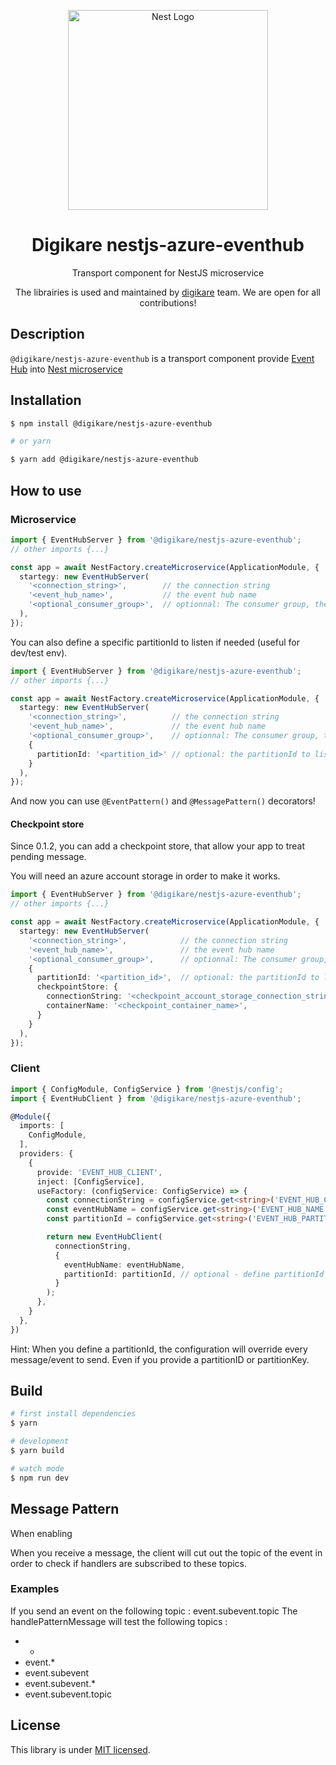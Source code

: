 <p align="center">
  <a href="http://nestjs.com/" target="blank"><img src="https://nestjs.com/img/logo_text.svg" width="320" alt="Nest Logo" /></a>
</p>

<h1 align="center">
  Digikare nestjs-azure-eventhub
</h1>
<p align="center">
  Transport component for NestJS microservice
</p>

<p align="center">
  The librairies is used and maintained by <a href="https://www.digikare.com">digikare</a> team. We are open for all contributions!
</p>

## Description

`@digikare/nestjs-azure-eventhub` is a transport component provide [Event Hub](https://docs.microsoft.com/fr-fr/azure/event-hubs/event-hubs-about) into [Nest microservice](https://github.com/nestjs/nest)

## Installation

```bash
$ npm install @digikare/nestjs-azure-eventhub

# or yarn

$ yarn add @digikare/nestjs-azure-eventhub
```

## How to use

### Microservice

```typescript
import { EventHubServer } from '@digikare/nestjs-azure-eventhub';
// other imports {...}

const app = await NestFactory.createMicroservice(ApplicationModule, {
  startegy: new EventHubServer(
    '<connection_string>',        // the connection string
    '<event_hub_name>',           // the event hub name
    '<optional_consumer_group>',  // optionnal: The consumer group, the default value is $Default
  ),
});
```

You can also define a specific partitionId to listen if needed (useful for dev/test env).

```typescript
import { EventHubServer } from '@digikare/nestjs-azure-eventhub';
// other imports {...}

const app = await NestFactory.createMicroservice(ApplicationModule, {
  startegy: new EventHubServer(
    '<connection_string>',          // the connection string
    '<event_hub_name>',             // the event hub name
    '<optional_consumer_group>',    // optionnal: The consumer group, the default value is $Default
    {
      partitionId: '<partition_id>' // optional: the partitionId to listen
    }
  ),
});
```

And now you can use `@EventPattern()` and `@MessagePattern()` decorators!

#### Checkpoint store

Since 0.1.2, you can add a checkpoint store, that allow your app to treat pending message.

You will need an azure account storage in order to make it works.

```typescript
import { EventHubServer } from '@digikare/nestjs-azure-eventhub';
// other imports {...}

const app = await NestFactory.createMicroservice(ApplicationModule, {
  startegy: new EventHubServer(
    '<connection_string>',            // the connection string
    '<event_hub_name>',               // the event hub name
    '<optional_consumer_group>',      // optionnal: The consumer group, the default value is $Default
    {
      partitionId: '<partition_id>',  // optional: the partitionId to listen
      checkpointStore: {
        connectionString: '<checkpoint_account_storage_connection_string>',
        containerName: '<checkpoint_container_name>',
      }
    }
  ),
});
```

### Client

```typescript
import { ConfigModule, ConfigService } from '@nestjs/config';
import { EventHubClient } from '@digikare/nestjs-azure-eventhub';

@Module({
  imports: [
    ConfigModule,
  ],
  providers: {
    {
      provide: 'EVENT_HUB_CLIENT',
      inject: [ConfigService],
      useFactory: (configService: ConfigService) => {
        const connectionString = configService.get<string>('EVENT_HUB_CONNECTION_STRING');
        const eventHubName = configService.get<string>('EVENT_HUB_NAME');
        const partitionId = configService.get<string>('EVENT_HUB_PARTITION_ID'); // optionnal

        return new EventHubClient(
          connectionString,
          {
            eventHubName: eventHubName,
            partitionId: partitionId, // optional - define partitionId if you want sent to only
          }
        );
      },
    }
  },
})
```

Hint: When you define a partitionId, the configuration will override every message/event to send. Even if you provide a partitionID or partitionKey.

## Build

```bash
# first install dependencies
$ yarn

# development
$ yarn build

# watch mode
$ npm run dev
```

## Message Pattern

When enabling

When you receive a message, the client will cut out the topic of the event in order to check if handlers are subscribed to these topics.

### Examples

If you send an event on the following topic : event.subevent.topic
The handlePatternMessage will test the following topics :
- *
- event.*
- event.subevent
- event.subevent.*
- event.subevent.topic

## License

  This library is under [MIT licensed](https://github.com/nestjs/nest/blob/master/LICENSE).
